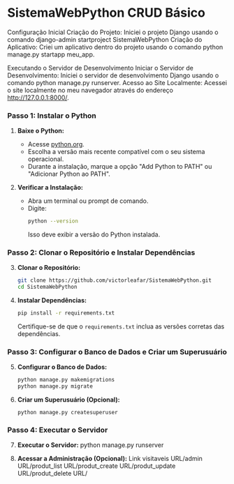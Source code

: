 # SistemaWebPython CRUD Básico
Configuração Inicial
Criação do Projeto:
Iniciei o projeto Django usando o comando django-admin startproject SistemaWebPython
Criação do Aplicativo: Criei um aplicativo dentro do projeto usando o comando 
python manage.py startapp meu_app.

Executando o Servidor de Desenvolvimento
Iniciar o Servidor de Desenvolvimento:
Iniciei o servidor de desenvolvimento Django usando o comando 
python manage.py runserver.
Acesso ao Site Localmente:
Acessei o site localmente no meu navegador através do endereço http://127.0.0.1:8000/.

### **Passo 1: Instalar o Python**
1. **Baixe o Python:**
   - Acesse [python.org](https://www.python.org/downloads/).
   - Escolha a versão mais recente compatível com o seu sistema operacional.
   - Durante a instalação, marque a opção "Add Python to PATH" ou "Adicionar Python ao PATH".

2. **Verificar a Instalação:**
   - Abra um terminal ou prompt de comando.
   - Digite:
     ```bash
     python --version
     ```
     Isso deve exibir a versão do Python instalada.

### **Passo 2: Clonar o Repositório e Instalar Dependências**
3. **Clonar o Repositório:**
   ```bash
   git clone https://github.com/victorleafar/SistemaWebPython.git
   cd SistemaWebPython
   ```

4. **Instalar Dependências:**
   ```bash
   pip install -r requirements.txt
   ```
   Certifique-se de que o `requirements.txt` inclua as versões corretas das dependências.

### **Passo 3: Configurar o Banco de Dados e Criar um Superusuário**
5. **Configurar o Banco de Dados:**
   ```bash
   python manage.py makemigrations
   python manage.py migrate
   ```

6. **Criar um Superusuário (Opcional):**
   ```
   python manage.py createsuperuser
   ```

### **Passo 4: Executar o Servidor**
7. **Executar o Servidor:**
   python manage.py runserver


8. **Acessar a Administração (Opcional):**
Link visitaveis
URL/admin
URL/produt_list
URL/produt_create
URL/produt_update
URL/produt_delete
URL/

